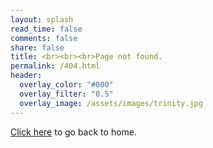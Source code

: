 ```yaml
---
layout: splash
read_time: false
comments: false
share: false
title: <br><br><br>Page not found.
permalink: /404.html
header:
  overlay_color: "#000"
  overlay_filter: "0.5"
  overlay_image: /assets/images/trinity.jpg
---
```


[Click here](/) to go back to home.


